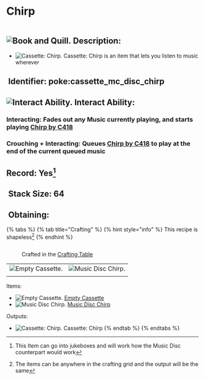 # Chirp

<figure><img src="https://github.com/user-attachments/assets/95e90c3d-bbc4-46c4-a933-53816b23c16d" alt=""><figcaption></figcaption></figure>

## <img src="https://minecraft.wiki/images/Book_and_Quill_JE2_BE2.png?2128f" alt="Book and Quill." data-size="line"> Description: <a href="#description" id="description"></a>

* <img src="https://github.com/user-attachments/assets/95e90c3d-bbc4-46c4-a933-53816b23c16d" alt="Cassette: Chirp." data-size="line"> Cassette: Chirp is an item that lets you listen to music wherever

## <img src="https://minecraft.wiki/images/Name_Tag_JE2_BE2.png?cbdc1" alt="" data-size="line"> Identifier: **poke:cassette\_mc\_disc\_chirp** <a href="#identifier" id="identifier"></a>

## <img src="https://github.com/user-attachments/assets/4ab38071-56d5-4e2e-b183-6258e6c7b4df" alt="Interact Ability." data-size="line"> Interact Ability: <a href="#interact-ability" id="interact-ability"></a>

### **Interacting**: Fades out any Music currently playing, and starts playing [Chirp by C418](https://minecraft.wiki/w/Music_Disc_chirp) <a href="#interacting" id="interacting"></a>

### **Crouching + Interacting**: Queues [Chirp by C418](https://minecraft.wiki/w/Music_Disc_chirp) to play at the end of the current queued music <a href="#crouch-interacting" id="crouch-interacting"></a>

## Record: Yes[^1] <a href="#crouch-interacting" id="crouch-interacting"></a>

## <img src="https://minecraft.wiki/images/Light_Gray_Bundle_JE1_BE1.png?b552e" alt="" data-size="line"> Stack Size: 64 <a href="#stack-size" id="stack-size"></a>

## <img src="https://minecraft.wiki/images/thumb/Crafting_Table_JE4_BE3.png/150px-Crafting_Table_JE4_BE3.png?5767f" alt="" data-size="line"> Obtaining: <a href="#obtaining" id="obtaining"></a>

{% tabs %}
{% tab title="Crafting" %}
{% hint style="info" %}
This recipe is shapeless[^2]
{% endhint %}



<figure><img src="https://minecraft.wiki/images/thumb/Crafting_Table_JE4_BE3.png/150px-Crafting_Table_JE4_BE3.png?5767f" alt=""><figcaption><p>Crafted in the <a href="https://minecraft.wiki/w/Crafting_Table">Crafting Table</a></p></figcaption></figure>

|                                                                                                                                        |                                                                                        |
| :------------------------------------------------------------------------------------------------------------------------------------: | :------------------------------------------------------------------------------------: |
| <img src="https://github.com/user-attachments/assets/3cc363e8-ba59-462a-b699-4ce9c22cc80e" alt="Empty Cassette." data-size="original"> | ![Music Disc Chirp.](https://minecraft.wiki/images/Music_Disc_chirp_JE1_BE1.png?aea36) |
|                                                                                                                                        |                                                                                        |

Items:

* <img src="https://github.com/user-attachments/assets/3cc363e8-ba59-462a-b699-4ce9c22cc80e" alt="Empty Cassette." data-size="line"> [Empty Cassette](../empty-cassette.md)
* <img src="https://minecraft.wiki/images/Music_Disc_chirp_JE1_BE1.png?aea36" alt="Music Disc Chirp." data-size="line"> [Music Disc Chirp](https://minecraft.wiki/w/Music_Disc_chirp)

Outputs:

* <img src="https://github.com/user-attachments/assets/95e90c3d-bbc4-46c4-a933-53816b23c16d" alt="Cassette: Chirp." data-size="line"> Cassette: Chirp&#x20;
{% endtab %}
{% endtabs %}



[^1]: This Item can go into jukeboxes and will work how the Music Disc counterpart would work

[^2]: The items can be anywhere in the crafting grid and the output will be the same
